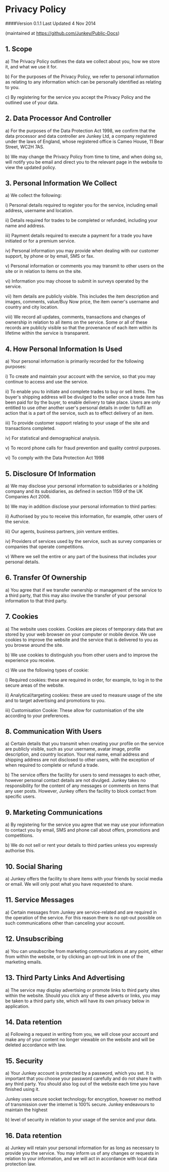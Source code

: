 # Privacy Policy

####Version 0.1.1 Last Updated 4 Nov 2014

(maintained at <https://github.com/Junkey/Public-Docs>)

## 1. Scope

a) The Privacy Policy outlines the data we collect about you, how we store it, and what we use it for.

b) For the purposes of the Privacy Policy, we refer to personal information as relating to any information which can be personally identified as relating to you.

c) By registering for the service you accept the Privacy Policy and the outlined use of your data.

## 2. Data Processor And Controller

a) For the purposes of the Data Protection Act 1998, we confirm that the data processor and data controller are Junkey Ltd, a company registered under the laws of England, whose registered office is Cameo House, 11 Bear Street, WC2H 7AS.

b) We may change the Privacy Policy from time to time, and when doing so, will notify you be email and direct you to the relevant page in the website to view the updated policy.

## 3. Personal Information We Collect

a) We collect the following:

i) Personal details required to register you for the service, including email address, username and location.

ii) Details required for trades to be completed or refunded, including your name and address.

iii) Payment details required to execute a payment for a trade you have initiated or for a premium service.

iv) Personal information you may provide when dealing with our customer support, by phone or by email, SMS or fax.

v) Personal information or comments you may transmit to other users on the site or in relation to items on the site.

vi) Information you may choose to submit in surveys operated by the service.

vii) Item details are publicly visible. This includes the item description and images, comments, value/Buy Now price, the item owner's username and country and city location.

viii) We record all updates, comments, transactions and changes of ownership in relation to all items on the service. Some or all of these records are publicly visible so that the provenance of each item within its lifetime within the service is transparent.

## 4. How Personal Information Is Used

a) Your personal information is primarily recorded for the following purposes:

i) To create and maintain your account with the service, so that you may continue to access and use the service.

ii) To enable you to initiate and complete trades to buy or sell items. The buyer's shipping address will be divulged to the seller once a trade item has been paid for by the buyer, to enable delivery to take place. Users are only entitled to use other another user's personal details in order to fulfil an action that is a part of the service, such as to effect delivery of an item.

iii) To provide customer support relating to your usage of the site and transactions completed.

iv) For statistical and demographical analysis.

v) To record phone calls for fraud prevention and quality control purposes.

vi) To comply with the Data Protection Act 1998

## 5. Disclosure Of Information

a) We may disclose your personal information to subsidiaries or a holding company and its subsidiaries, as defined in section 1159 of the UK Companies Act 2006.

b) We may in addition disclose your personal information to third parties:

ii) Authorised by you to receive this information, for example, other users of the service.

iii) Our agents, business partners, join venture entities.

iv) Providers of services used by the service, such as survey companies or companies that operate competitions.

v) Where we sell the entire or any part of the business that includes your personal details.

## 6. Transfer Of Ownership

a) You agree that if we transfer ownership or management of the service to a third party, that this may also involve the transfer of your personal information to that third party.

## 7. Cookies

a) The website uses cookies. Cookies are pieces of temporary data that are stored by your web browser on your computer or mobile device. We use cookies to improve the website and the service that is delivered to you as you browse around the site.

b) We use cookies to distinguish you from other users and to improve the experience you receive.

c) We use the following types of cookie:

i) Required cookies: these are required in order, for example, to log in to the secure areas of the website.

ii) Analytical/targeting cookies: these are used to measure usage of the site and to target advertising and promotions to you.

iii) Customisation Cookie: These allow for customisation of the site according to your preferences.

## 8. Communication With Users

a) Certain details that you transmit when creating your profile on the service are publicly visible, such as your username, avatar image, profile description, and country location. Your real name, email address and shipping address are not disclosed to other users, with the exception of when required to complete or refund a trade.

b) The service offers the facility for users to send messages to each other, however personal contact details are not divulged. Junkey takes no responsibility for the content of any messages or comments on items that any user posts. However, Junkey offers the facility to block contact from specific users.

## 9. Marketing Communications

a) By registering for the service you agree that we may use your information to contact you by email, SMS and phone call about offers, promotions and competitions.

b) We do not sell or rent your details to third parties unless you expressly authorise this.

## 10. Social Sharing

a) Junkey offers the facility to share items with your friends by social media or email. We will only post what you have requested to share.

## 11. Service Messages

a) Certain messages from Junkey are service-related and are required in the operation of the service. For this reason there is no opt-out possible on such communications other than canceling your account.

## 12. Unsubscribing

a) You can unsubscribe from marketing communications at any point, either from within the website, or by clicking an opt-out link in one of the marketing emails.

## 13. Third Party Links And Advertising

a) The service may display advertising or promote links to third party sites within the website. Should you click any of these adverts or links, you may be taken to a third party site, which will have its own privacy below in application.

## 14. Data retention

a) Following a request in writing from you, we will close your account and make any of your content no longer viewable on the website and will be deleted accordance with law.

## 15. Security

a) Your Junkey account is protected by a password, which you set. It is important that you choose your password carefully and do not share it with any third party. You should also log out of the website each time you have finished using it.

Junkey uses secure socket technology for encryption, however no method of transmission over the internet is 100% secure. Junkey endeavours to maintain the highest 

b) level of security in relation to your usage of the service and your data.

## 16. Data retention

a) Junkey will retain your personal information for as long as necessary to provide you the service. You may inform us of any changes or requests in relation to your information, and we will act in accordance with local data protection law.
